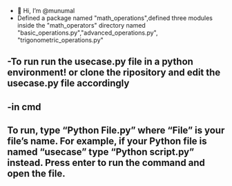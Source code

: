 - 👋 Hi, I’m @munumal
- Defined a package named "math_operations",defined three modules inside the "math_operators" directory named "basic_operations.py","advanced_operations.py",
"trigonometric_operations.py"

-To run
run the usecase.py file in a python environment!
or clone the ripository and edit the usecase.py file accordingly
-

-in cmd
-
To run, type “Python File.py” where “File” is your file’s name. For example, if your Python file is named “usecase” type “Python script.py” instead. Press enter to run the command and open the file.
-
<!---
munumal/munumal is a ✨ special ✨ repository because its `README.md` (this file) appears on your GitHub profile.
You can click the Preview link to take a look at your changes.
--->

